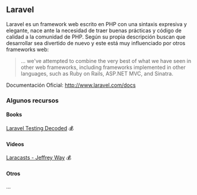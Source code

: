 ## Laravel

Laravel es un framework web escrito en PHP con una sintaxis expresiva y elegante, nace ante la necesidad de traer buenas prácticas y código de calidad a la comunidad de PHP. Según su propia descripción buscan que desarrollar sea divertido de nuevo y este está muy influenciado por otros frameworks web:

>... we've attempted to combine the very best of what we have seen in other web frameworks, including frameworks implemented in other languages, such as Ruby on Rails, ASP.NET MVC, and Sinatra.

Documentación Oficial: http://www.laravel.com/docs
### Algunos recursos

#### Books
[Laravel Testing Decoded](https://leanpub.com/laravel-testing-decoded) :moneybag:

#### Videos
[Laracasts - Jeffrey Way](https://laracasts.com/) :moneybag:

#### Otros
...

